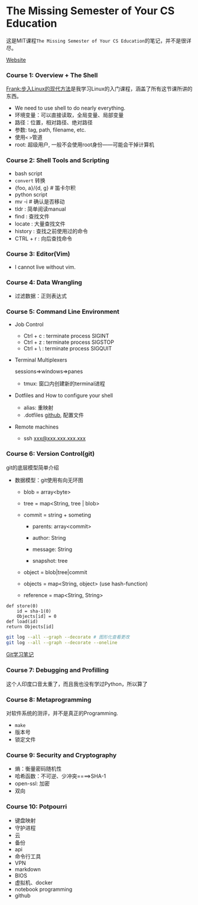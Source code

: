 # The Missing Semester of Your CS Education

这是MIT课程`The Missing Semester of Your CS Education`的笔记，并不是很详尽。

[Website](https://missing-semester-cn.github.io/)

### Course 1: Overview + The Shell
[Frank:步入Linux的现代方法](https://www.yuque.com/frank-93a7b/fuck/vn5gqk)是我学习Linux的入门课程，涵盖了所有这节课所讲的东西。
* We need to use shell to do nearly everything.
* 环境变量：可以直接读取，全局变量、局部变量
* 路径：位置，相对路径、绝对路径
* 参数: tag, path, filename, etc.
* 使用`<` `>`管道
* root: 超级用户, 一般不会使用root身份——可能会干掉计算机

### Course 2: Shell Tools and Scripting

* bash script
* `convert` 转换
* {foo, a}/{d, g}           # 笛卡尔积
* python script
* mv -i   # 确认是否移动
* tldr : 简单阅读manual
* find : 查找文件
* locate : 大量查找文件
* history : 查找之前使用过的命令
* CTRL + r : 向后查找命令

### Course 3: Editor(Vim)

* I cannot live without vim.

### Course 4: Data Wrangling

* 过滤数据：正则表达式

### Course 5: Command Line Environment

* Job Control

  * Ctrl + c : terminate process  SIGINT
  * Ctrl + z : terminate process  SIGSTOP
  * Ctrl + \ : terminate process  SIGQUIT

* Terminal Multiplexers

  sessions=>windows=>panes

  * tmux: 窗口内创建新的terminal进程

* Dotfiles and How to configure your shell

  * alias: 重映射
  * .dotfiles [github](https://dotfiles.github.io/), 配置文件

* Remote machines

  * ssh xxx@xxx.xxx.xxx.xxx

### Course 6: Version Control(git)

git的底层模型简单介绍

* 数据模型：git使用有向无环图

  * blob = array\<byte>
  * tree = map<String, tree | blob>
  * commit = string + someting

    * parents: array\<commit>

    * author: String

    * message: String

    * snapshot: tree
  * object = blob|tree|commit
  * objects = map<String, object>  (use hash-function)
  * reference = map<String, String>

```pseudocode
def store(0)
	id = sha-1(0)
	Objects[id] = 0
def load(id)
return Objects[id]
```

```bash
git log --all --graph --decorate # 图形化查看更改
git log --all --graph --decorate --oneline
```

[Git学习笔记](https://huang-feiyu.github.io/2021/07/28/Learning-Git/)

### Course 7: Debugging and Profilling

这个人印度口音太重了，而且我也没有学过Python，所以算了

### Course 8: Metaprogramming

对软件系统的测评，并不是真正的Programming.

* `make`
* 版本号
* 锁定文件

### Course 9: Security and Cryptography

* 熵：衡量密码随机性
* 哈希函数：不可逆、少冲突====>SHA-1
* open-ssl: 加密
* 双向

### Course 10: Potpourri

* 键盘映射
* 守护进程
* 云
* 备份
* api
* 命令行工具
* VPN
* markdown
* BIOS
* 虚拟机、docker
* notebook programming
* github

